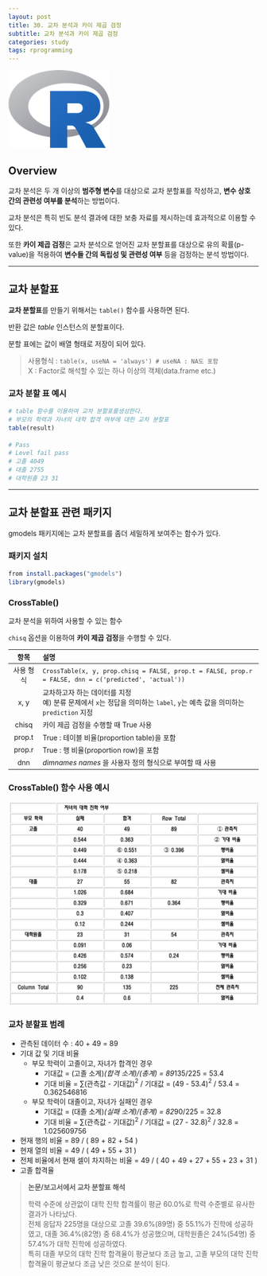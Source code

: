 ```yaml
---
layout: post
title: 30. 교차 분석과 카이 제곱 검정
subtitle: 교차 분석과 카이 제곱 검정
categories: study
tags: rprogramming
---
```


![r](/assets/img/logo/r-logo.png)

## Overview

교차 분석은 두 개 이상의 **범주형 변수**를 대상으로 교차 분할표를 작성하고, **변수 상호 간의 관련성 여부를 분석**하는 방법이다.

교차 분석은 특히 빈도 분석 결과에 대한 보충 자료를 제시하는데 효과적으로 이용할 수 있다.

또한 **카이 제곱 검정**은 교차 분석으로 얻어진 교차 분할표를 대상으로 유의 확률(p-value)을 적용하여 **변수들 간의 독립성 및 관련성 여부** 등을 검정하는 분석 방법이다.

***

## 교차 분할표

**교차 분할표**를 만들기 위해서는 `table()` 함수를 사용하면 된다. 

반환 값은 *table* 인스턴스의 분할표이다.

분할 표에는 값이 배열 형태로 저장이 되어 있다.

> 사용형식 : `table(x, useNA = 'always') # useNA : NA도 포함`  
> X : Factor로 해석할 수 있는 하나 이상의 객체(data.frame etc.)

### 교차 분할 표 예시

```R
# table 함수를 이용하여 교차 분할표를생성한다.
# 부모의 학력과 자녀의 대학 합격 여부에 대한 교차 분할표
table(result)

# Pass
# Level fail pass
# 고졸 4049
# 대졸 2755
# 대학원졸 23 31
```

***

## 교차 분할표 관련 패키지

gmodels 패키지에는 교차 분할표를 좀더 세밀하게 보여주는 함수가 있다.

### 패키지 설치
```R
from install.packages("gmodels")
library(gmodels)
```

### CrossTable()

교차 분석을 위하여 사용할 수 있는 함수

`chisq` 옵션을 이용하여 **카이 제곱 검정**을 수행할 수 있다.

| 항목 | 설명 |
|:--------:|:--------|
| 사용 형식 | `CrossTable(x, y, prop.chisq = FALSE, prop.t = FALSE, prop.r = FALSE, dnn = c('predicted', 'actual'))` |
| x, y | 교차하고자 하는 데이터를 지정<br>예) 분류 문제에서 `x`는 정답을 의미하는 `label`, `y`는 예측 값을 의미하는 `prediction` 지정 |
| chisq | 카이 제곱 검정을 수행할 때 True 사용 |
| prop.t | True : 테이블 비율(proportion table)을 포함 |
| prop.r | True : 행 비율(proportion row)을 포함 |
| dnn | *dimnames names* 을 사용자 정의 형식으로 부여할 때 사용 |

### CrossTable() 함수 사용 예시

![fig01](/assets/img/study/r/191029_fig_01.png)

### 교차 분할표 범례

- 관측된 데이터 수 : 40 + 49 = 89
- 기대 값 및 기대 비율
  - 부모 학력이 고졸이고, 자녀가 합격인 경우
    - 기대값 = (고졸 소계)*(합격 소계)/(총계) = 89*135/225 = 53.4
    - 기대 비율 = $\sum$(관측값 - 기대값)$^2$ / 기대값 = (49 - 53.4)$^2$ / 53.4 = 0.362546816
  - 부모 학력이 대졸이고, 자녀가 실패인 경우
    - 기대값 = (대졸 소계)*(실패 소계)/(총계) = 82*90/225 = 32.8
    - 기대 비율 = $\sum$(관측값 - 기대값)$^2$ / 기대값 = (27 - 32.8)$^2$ / 32.8 = 1.025609756
- 현재 행의 비율 = 89 / ( 89 + 82 + 54 )
- 현재 열의 비율 = 49 / ( 49 + 55 + 31 )
- 전체 비율에서 현재 셀이 차지하는 비율 = 49 / ( 40 + 49 + 27 + 55 + 23 + 31 )
- 고졸 합격율

> **논문/보고서에서 교차 분할표 해석**  
> 
> 학력 수준에 상관없이 대학 진학 합격률이 평균 60.0%로 학력 수준별로 유사한 결과가 나타났다.  
> 전체 응답자 225명을 대상으로 고졸 39.6%(89명) 중 55.1%가 진학에 성공하였고, 대졸 36.4%(82명) 중 68.4%가 성공했으며, 대학원졸은 24%(54명) 중 57.4%가 대학 진학에 성공하였다.  
> 특히 대졸 부모의 대학 진학 합격율이 평균보다 조금 높고, 고졸 부모의 대학 진학 합격율이 평균보다 조금 낮은 것으로 분석이 된다.

